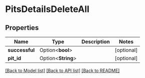 # PitsDetailsDeleteAll

## Properties

Name | Type | Description | Notes
------------ | ------------- | ------------- | -------------
**successful** | Option<**bool**> |  | [optional]
**pit_id** | Option<**String**> |  | [optional]

[[Back to Model list]](../README.md#documentation-for-models) [[Back to API list]](../README.md#documentation-for-api-endpoints) [[Back to README]](../README.md)


